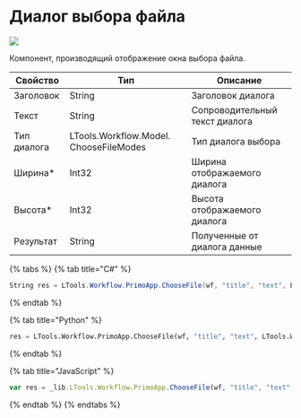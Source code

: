 # Диалог выбора файла

![](../../resources/basic/dialogs/image-(469).png)



Компонент, производящий отображение окна выбора файла.

| Свойство    | Тип                                    | Описание                       |
| ----------- | -------------------------------------- | ------------------------------ |
| Заголовок   | String                                 | Заголовок диалога              |
| Текст       | String                                 | Сопроводительный текст диалога |
| Тип диалога | LTools.Workflow.Model. ChooseFileModes | Тип диалога выбора             |
| Ширина\*    | Int32                                  | Ширина отображаемого диалога   |
| Высота\*    | Int32                                  | Высота отображаемого диалога   |
| Результат   | String                                 | Полученные от диалога данные   |

{% tabs %}
{% tab title="C#" %}
```csharp
String res = LTools.Workflow.PrimoApp.ChooseFile(wf, "title", "text", LTools.Workflow.Model.ChooseFileModes.File, 100, 100);
```
{% endtab %}

{% tab title="Python" %}
```python
res = LTools.Workflow.PrimoApp.ChooseFile(wf, "title", "text", LTools.Workflow.Model.ChooseFileModes.File, 100, 100) #String
```
{% endtab %}

{% tab title="JavaScript" %}
```javascript
var res = _lib.LTools.Workflow.PrimoApp.ChooseFile(wf, "title", "text", _lib.LTools.Workflow.Model.ChooseFileModes.File, 100, 100); //String
```
{% endtab %}
{% endtabs %}

